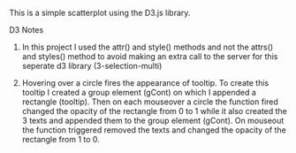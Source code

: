 This is a simple scatterplot using the D3.js library.

D3 Notes

1. In this project I used the attr() and style() methods and not the
attrs() and styles() method to avoid making an extra call to the server
for this seperate d3 library (3-selection-multi)

2. Hovering over a circle fires the appearance of tooltip.
To create this tooltip I created a group element (gCont) on which I appended
a rectangle (tooltip). Then on each mouseover a circle the function fired
changed the opacity of the rectangle from 0 to 1 while it also created
the 3 texts and appended them to the group element (gCont).
On mouseout the function triggered removed the texts and changed the opacity
of the rectangle from 1 to 0.